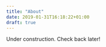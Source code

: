 ```yaml
---
title: "About"
date: 2019-01-31T16:18:22+01:00
draft: true
---
```


Under construction. Check back later!
